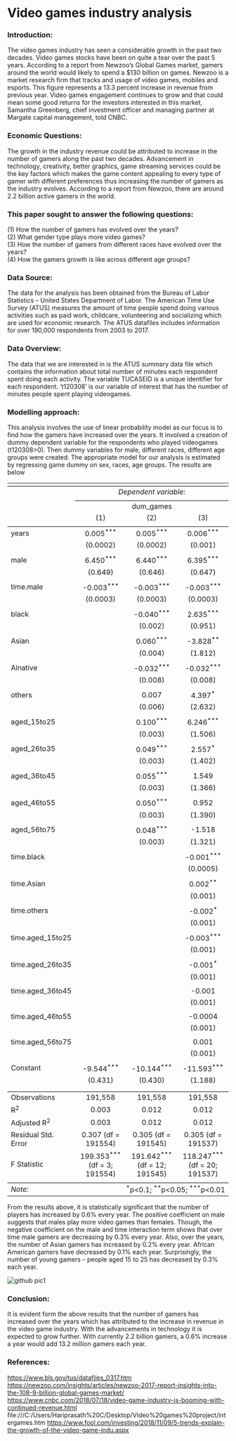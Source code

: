 # Video games industry analysis
### Introduction:
The video games industry has seen a considerable growth in the past two decades. Video games stocks have been on quite a tear over the past 5 years. According to a report from Newzoo’s Global Games market, gamers around the world would likely to spend a $130 billion on games. Newzoo is a market research firm that tracks and usage of video games, mobiles and esports. This figure represents a 13.3 percent increase in revenue from previous year. Video games engagement continues to grow and that could mean some good returns for the investors interested in this market, Samantha Greenberg, chief investment officer and managing partner at Margate capital management, told CNBC.

### Economic Questions:
The growth in the industry revenue could be attributed to increase in the number of gamers along the past two decades. Advancement in technology, creativity, better graphics, game streaming services could be the key factors which makes the game content appealing to every type of gamer with different preferences thus increasing the number of gamers as the industry evolves. According to a report from Newzoo, there are around 2.2 billion active gamers in the world.

### This paper sought to answer the following questions: 
 (1) How the number of gamers has evolved over the years?<br/> 
 (2) What gender type plays more video games?<br/> 
 (3) How the number of gamers from different races have evolved over the years?<br/> 
 (4) How the gamers growth is like across different age groups?

### Data Source:
The data for the analysis has been obtained from the Bureau of Labor Statistics – United States Department of Labor. The American Time Use Survey (ATUS) measures the amount of time people spend doing various activities such as paid work, childcare, volunteering and socializing which are used for economic research. The ATUS datafiles includes information for over 190,000 respondents from 2003 to 2017. 

### Data Overview:
The data that we are interested in is the ATUS summary data file which contains the information about total number of minutes each respondent spent doing each activity. The variable TUCASEID is a unique identifier for each respondent. ‘t120308’ is our variable of interest that has the number of minutes people spent playing videogames. 

### Modelling approach:
This analysis involves the use of linear probability model as our focus is to find how the gamers have increased over the years. It involved a creation of dummy dependent variable for the respondents who played videogames (t120308>0). Then dummy variables for male, different races, different age groups were created. The appropriate model for our analysis is estimated by regressing game dummy on sex, races, age groups. The results are below

<table style="text-align:center"><tr><td colspan="4" style="border-bottom: 1px solid black"></td></tr><tr><td style="text-align:left"></td><td colspan="3"><em>Dependent variable:</em></td></tr>
<tr><td></td><td colspan="3" style="border-bottom: 1px solid black"></td></tr>
<tr><td style="text-align:left"></td><td colspan="3">dum_games</td></tr>
<tr><td style="text-align:left"></td><td>(1)</td><td>(2)</td><td>(3)</td></tr>
<tr><td colspan="4" style="border-bottom: 1px solid black"></td></tr><tr><td style="text-align:left">years</td><td>0.005<sup>***</sup></td><td>0.005<sup>***</sup></td><td>0.006<sup>***</sup></td></tr>
<tr><td style="text-align:left"></td><td>(0.0002)</td><td>(0.0002)</td><td>(0.001)</td></tr>
<tr><td style="text-align:left"></td><td></td><td></td><td></td></tr>
<tr><td style="text-align:left">male</td><td>6.450<sup>***</sup></td><td>6.440<sup>***</sup></td><td>6.395<sup>***</sup></td></tr>
<tr><td style="text-align:left"></td><td>(0.649)</td><td>(0.646)</td><td>(0.647)</td></tr>
<tr><td style="text-align:left"></td><td></td><td></td><td></td></tr>
<tr><td style="text-align:left">time.male</td><td>-0.003<sup>***</sup></td><td>-0.003<sup>***</sup></td><td>-0.003<sup>***</sup></td></tr>
<tr><td style="text-align:left"></td><td>(0.0003)</td><td>(0.0003)</td><td>(0.0003)</td></tr>
<tr><td style="text-align:left"></td><td></td><td></td><td></td></tr>
<tr><td style="text-align:left">black</td><td></td><td>-0.040<sup>***</sup></td><td>2.635<sup>***</sup></td></tr>
<tr><td style="text-align:left"></td><td></td><td>(0.002)</td><td>(0.951)</td></tr>
<tr><td style="text-align:left"></td><td></td><td></td><td></td></tr>
<tr><td style="text-align:left">Asian</td><td></td><td>0.060<sup>***</sup></td><td>-3.828<sup>**</sup></td></tr>
<tr><td style="text-align:left"></td><td></td><td>(0.004)</td><td>(1.812)</td></tr>
<tr><td style="text-align:left"></td><td></td><td></td><td></td></tr>
<tr><td style="text-align:left">Alnative</td><td></td><td>-0.032<sup>***</sup></td><td>-0.032<sup>***</sup></td></tr>
<tr><td style="text-align:left"></td><td></td><td>(0.008)</td><td>(0.008)</td></tr>
<tr><td style="text-align:left"></td><td></td><td></td><td></td></tr>
<tr><td style="text-align:left">others</td><td></td><td>0.007</td><td>4.397<sup>*</sup></td></tr>
<tr><td style="text-align:left"></td><td></td><td>(0.006)</td><td>(2.632)</td></tr>
<tr><td style="text-align:left"></td><td></td><td></td><td></td></tr>
<tr><td style="text-align:left">aged_15to25</td><td></td><td>0.100<sup>***</sup></td><td>6.246<sup>***</sup></td></tr>
<tr><td style="text-align:left"></td><td></td><td>(0.003)</td><td>(1.506)</td></tr>
<tr><td style="text-align:left"></td><td></td><td></td><td></td></tr>
<tr><td style="text-align:left">aged_26to35</td><td></td><td>0.049<sup>***</sup></td><td>2.557<sup>*</sup></td></tr>
<tr><td style="text-align:left"></td><td></td><td>(0.003)</td><td>(1.402)</td></tr>
<tr><td style="text-align:left"></td><td></td><td></td><td></td></tr>
<tr><td style="text-align:left">aged_36to45</td><td></td><td>0.055<sup>***</sup></td><td>1.549</td></tr>
<tr><td style="text-align:left"></td><td></td><td>(0.003)</td><td>(1.366)</td></tr>
<tr><td style="text-align:left"></td><td></td><td></td><td></td></tr>
<tr><td style="text-align:left">aged_46to55</td><td></td><td>0.050<sup>***</sup></td><td>0.952</td></tr>
<tr><td style="text-align:left"></td><td></td><td>(0.003)</td><td>(1.390)</td></tr>
<tr><td style="text-align:left"></td><td></td><td></td><td></td></tr>
<tr><td style="text-align:left">aged_56to75</td><td></td><td>0.048<sup>***</sup></td><td>-1.518</td></tr>
<tr><td style="text-align:left"></td><td></td><td>(0.003)</td><td>(1.321)</td></tr>
<tr><td style="text-align:left"></td><td></td><td></td><td></td></tr>
<tr><td style="text-align:left">time.black</td><td></td><td></td><td>-0.001<sup>***</sup></td></tr>
<tr><td style="text-align:left"></td><td></td><td></td><td>(0.0005)</td></tr>
<tr><td style="text-align:left"></td><td></td><td></td><td></td></tr>
<tr><td style="text-align:left">time.Asian</td><td></td><td></td><td>0.002<sup>**</sup></td></tr>
<tr><td style="text-align:left"></td><td></td><td></td><td>(0.001)</td></tr>
<tr><td style="text-align:left"></td><td></td><td></td><td></td></tr>
<tr><td style="text-align:left">time.others</td><td></td><td></td><td>-0.002<sup>*</sup></td></tr>
<tr><td style="text-align:left"></td><td></td><td></td><td>(0.001)</td></tr>
<tr><td style="text-align:left"></td><td></td><td></td><td></td></tr>
<tr><td style="text-align:left">time.aged_15to25</td><td></td><td></td><td>-0.003<sup>***</sup></td></tr>
<tr><td style="text-align:left"></td><td></td><td></td><td>(0.001)</td></tr>
<tr><td style="text-align:left"></td><td></td><td></td><td></td></tr>
<tr><td style="text-align:left">time.aged_26to35</td><td></td><td></td><td>-0.001<sup>*</sup></td></tr>
<tr><td style="text-align:left"></td><td></td><td></td><td>(0.001)</td></tr>
<tr><td style="text-align:left"></td><td></td><td></td><td></td></tr>
<tr><td style="text-align:left">time.aged_36to45</td><td></td><td></td><td>-0.001</td></tr>
<tr><td style="text-align:left"></td><td></td><td></td><td>(0.001)</td></tr>
<tr><td style="text-align:left"></td><td></td><td></td><td></td></tr>
<tr><td style="text-align:left">time.aged_46to55</td><td></td><td></td><td>-0.0004</td></tr>
<tr><td style="text-align:left"></td><td></td><td></td><td>(0.001)</td></tr>
<tr><td style="text-align:left"></td><td></td><td></td><td></td></tr>
<tr><td style="text-align:left">time.aged_56to75</td><td></td><td></td><td>0.001</td></tr>
<tr><td style="text-align:left"></td><td></td><td></td><td>(0.001)</td></tr>
<tr><td style="text-align:left"></td><td></td><td></td><td></td></tr>
<tr><td style="text-align:left">Constant</td><td>-9.544<sup>***</sup></td><td>-10.144<sup>***</sup></td><td>-11.593<sup>***</sup></td></tr>
<tr><td style="text-align:left"></td><td>(0.431)</td><td>(0.430)</td><td>(1.188)</td></tr>
<tr><td style="text-align:left"></td><td></td><td></td><td></td></tr>
<tr><td colspan="4" style="border-bottom: 1px solid black"></td></tr><tr><td style="text-align:left">Observations</td><td>191,558</td><td>191,558</td><td>191,558</td></tr>
<tr><td style="text-align:left">R<sup>2</sup></td><td>0.003</td><td>0.012</td><td>0.012</td></tr>
<tr><td style="text-align:left">Adjusted R<sup>2</sup></td><td>0.003</td><td>0.012</td><td>0.012</td></tr>
<tr><td style="text-align:left">Residual Std. Error</td><td>0.307 (df = 191554)</td><td>0.305 (df = 191545)</td><td>0.305 (df = 191537)</td></tr>
<tr><td style="text-align:left">F Statistic</td><td>199.353<sup>***</sup> (df = 3; 191554)</td><td>191.642<sup>***</sup> (df = 12; 191545)</td><td>118.247<sup>***</sup> (df = 20; 191537)</td></tr>
<tr><td colspan="4" style="border-bottom: 1px solid black"></td></tr><tr><td style="text-align:left"><em>Note:</em></td><td colspan="3" style="text-align:right"><sup>*</sup>p<0.1; <sup>**</sup>p<0.05; <sup>***</sup>p<0.01</td></tr>
</table>







	
From the results above, it is statistically significant that the number of players has increased by 0.6% every year. The positive coefficient on male suggests that males play more video games than females. Though, the negative coefficient on the male and time interaction term shows that over time male gamers are decreasing by 0.3% every year.
Also, over the years, the number of Asian gamers has increased by 0.2% every year. African American gamers have decreased by 0.1% each year. Surprisingly, the number of young gamers – people aged 15 to 25 has decreased by 0.3% each year.

 ![github pic1](https://user-images.githubusercontent.com/51522957/59155448-816d8a80-8a4f-11e9-892c-24db2fe7d886.png)




 
### Conclusion:
It is evident form the above results that the number of gamers has increased over the years which has attributed to the increase in revenue in the video game industry. With the advancements in technology it is expected to grow further. With currently 2.2 billion gamers, a 0.6% increase a year would add 13.2 million gamers each year.








### References:
https://www.bls.gov/tus/datafiles_0317.htm
https://newzoo.com/insights/articles/newzoo-2017-report-insights-into-the-108-9-billion-global-games-market/
https://www.cnbc.com/2018/07/18/video-game-industry-is-booming-with-continued-revenue.html
file:///C:/Users/Hariprasath%20C/Desktop/Video%20games%20project/intergames.htm
https://www.fool.com/investing/2018/11/09/5-trends-explain-the-growth-of-the-video-game-indu.aspx


